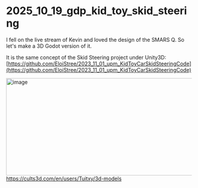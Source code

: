 # 2025_10_19_gdp_kid_toy_skid_steering

I fell on the live stream of Kevin and loved the design of the SMARS Q. So let's make a 3D Godot version of it.

It is the same concept of the Skid Steering project under Unity3D:  
[https://github.com/EloiStree/2023_11_01_upm_KidToyCarSkidSteeringCode](https://github.com/EloiStree/2023_11_01_upm_KidToyCarSkidSteeringCode)



[<img width="1087" height="264" alt="image" src="https://github.com/user-attachments/assets/d0d79c91-8473-4cbe-8e66-8a77dc44611d" />](https://cults3d.com/en/users/Tuitxy/3d-models)  
https://cults3d.com/en/users/Tuitxy/3d-models  



